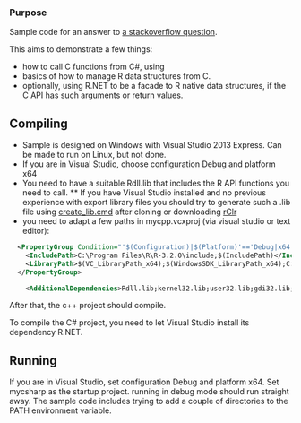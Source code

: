 ### Purpose

Sample code for an answer to [a stackoverflow question](http://stackoverflow.com/q/30686866/2752565).

This aims to demonstrate a few things:
* how to call C functions from C#, using 
* basics of how to manage R data structures from C.
* optionally, using R.NET to be a facade to R native data structures, if the C API has such arguments or return values.

## Compiling

* Sample is designed on Windows with Visual Studio 2013 Express. Can be made to run on Linux, but not done.
* If you are in Visual Studio, choose configuration Debug and platform x64
* You need to have a suitable Rdll.lib that includes the R API functions you need to call. 
** If you have Visual Studio installed and no previous experience with export library files you should try to generate such a .lib file using [create_lib.cmd](https://github.com/jmp75/rClr/blob/master/src/create_lib.cmd) after cloning or downloading [rClr](https://github.com/jmp75/rClr)
* you need to adapt a few paths in mycpp.vcxproj (via visual studio or text editor):

```xml
  <PropertyGroup Condition="'$(Configuration)|$(Platform)'=='Debug|x64'">
    <IncludePath>C:\Program Files\R\R-3.2.0\include;$(IncludePath)</IncludePath>
    <LibraryPath>$(VC_LibraryPath_x64);$(WindowsSDK_LibraryPath_x64);C:\src\github_jm\rClr\src\libfiles\x64\</LibraryPath>
  </PropertyGroup>
```

```xml
	<AdditionalDependencies>Rdll.lib;kernel32.lib;user32.lib;gdi32.lib;winspool.lib;comdlg32.lib;advapi32.lib;shell32.lib;ole32.lib;oleaut32.lib;uuid.lib;odbc32.lib;odbccp32.lib;%(AdditionalDependencies)</AdditionalDependencies>
```

After that, the c++ project should compile.

To compile the C# project, you need to let Visual Studio install its dependency R.NET.

## Running

If you are in Visual Studio, set configuration Debug and platform x64. Set mycsharp as the startup project. running in debug mode should run straight away. The sample code includes trying to add a couple of directories to the PATH environment variable. 